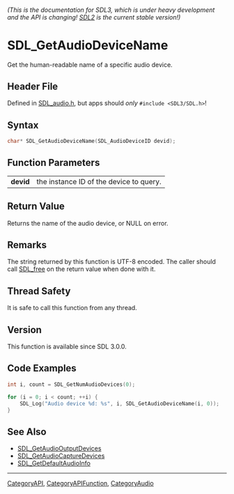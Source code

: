 ###### (This is the documentation for SDL3, which is under heavy development and the API is changing! [SDL2](https://wiki.libsdl.org/SDL2/) is the current stable version!)
# SDL_GetAudioDeviceName

Get the human-readable name of a specific audio device.

## Header File

Defined in [SDL_audio.h](https://github.com/libsdl-org/SDL/blob/main/include/SDL3/SDL_audio.h), but apps should _only_ `#include <SDL3/SDL.h>`!

## Syntax

```c
char* SDL_GetAudioDeviceName(SDL_AudioDeviceID devid);

```

## Function Parameters

|               |                                         |
| ------------- | --------------------------------------- |
| **devid**     | the instance ID of the device to query. |

## Return Value

Returns the name of the audio device, or NULL on error.

## Remarks

The string returned by this function is UTF-8 encoded. The caller should
call [SDL_free](SDL_free) on the return value when done with it.

## Thread Safety

It is safe to call this function from any thread.

## Version

This function is available since SDL 3.0.0.

## Code Examples

```c++
int i, count = SDL_GetNumAudioDevices(0);

for (i = 0; i < count; ++i) {
    SDL_Log("Audio device %d: %s", i, SDL_GetAudioDeviceName(i, 0));
}
```

## See Also

* [SDL_GetAudioOutputDevices](SDL_GetAudioOutputDevices)
* [SDL_GetAudioCaptureDevices](SDL_GetAudioCaptureDevices)
* [SDL_GetDefaultAudioInfo](SDL_GetDefaultAudioInfo)

----
[CategoryAPI](CategoryAPI), [CategoryAPIFunction](CategoryAPIFunction), [CategoryAudio](CategoryAudio)


